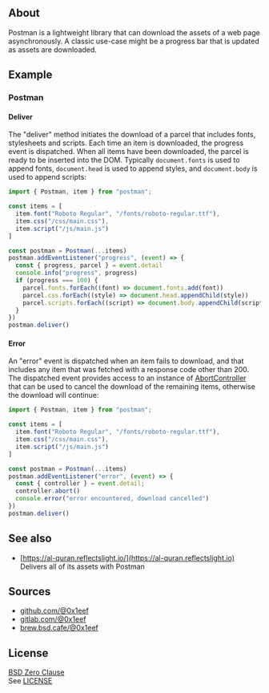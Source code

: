 ## About

Postman is a lightweight library that can download the
assets of a web page asynchronously. A classic use-case
might be a progress bar that is updated as assets are
downloaded.

## Example

### Postman

#### Deliver

The "deliver" method initiates the download of a parcel that includes
fonts, stylesheets and scripts. Each time an item is downloaded, the
progress event is dispatched. When all items have been downloaded, the
parcel is ready to be inserted into the DOM. Typically `document.fonts`
is used to append fonts, `document.head` is used to append styles, and
`document.body` is used to append scripts:

```javascript
import { Postman, item } from "postman";

const items = [
  item.font("Roboto Regular", "/fonts/roboto-regular.ttf"),
  item.css("/css/main.css"),
  item.script("/js/main.js")
]

const postman = Postman(...items)
postman.addEventListener("progress", (event) => {
  const { progress, parcel } = event.detail
  console.info("progress", progress)
  if (progress === 100) {
    parcel.fonts.forEach((font) => document.fonts.add(font))
    parcel.css.forEach((style) => document.head.appendChild(style))
    parcel.scripts.forEach((script) => document.body.appendChild(script))
  }
})
postman.deliver()
```

#### Error

An "error" event is dispatched when an item fails to download, and
that includes any item that was fetched with a response code other
than 200. The dispatched event provides access to an instance of
[AbortController](https://developer.mozilla.org/en-US/docs/Web/API/AbortController)
that can be used to cancel the download of the remaining items,
otherwise the download will continue:

```javascript
import { Postman, item } from "postman";

const items = [
  item.font("Roboto Regular", "/fonts/roboto-regular.ttf"),
  item.css("/css/main.css"),
  item.script("/js/main.js")
]

const postman = Postman(...items)
postman.addEventListener("error", (event) => {
  const { controller } = event.detail;
  controller.abort()
  console.error("error encountered, download cancelled")
})
postman.deliver()
```

## See also

* [https://al-quran.reflectslight.io/](https://al-quran.reflectslight.io) <br>
  Delivers all of its assets with Postman

## Sources

* [github.com/@0x1eef](https://github.com/0x1eef/postman)
* [gitlab.com/@0x1eef](https://gitlab.com/0x1eef/postman)
* [brew.bsd.cafe/@0x1eef](https://brew.bsd.cafe/0x1eef/postman)

## License

[BSD Zero Clause](https://choosealicense.com/licenses/0bsd/)
<br>
See [LICENSE](./LICENSE)

